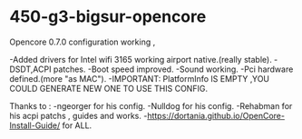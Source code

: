 # 450-g3-bigsur-opencore
Opencore 0.7.0 configuration working ,

-Added drivers for Intel wifi 3165 working airport native.(really stable).
-DSDT,ACPI patches.
-Boot speed improved.
-Sound working.
-Pci hardware defined.(more "as MAC").
-IMPORTANT: PlatformInfo IS EMPTY ,YOU COULD GENERATE NEW ONE TO USE THIS CONFIG.

Thanks to :
-ngeorger for his config.
-Nulldog for his config.
-Rehabman for his acpi patchs , guides and works.
-https://dortania.github.io/OpenCore-Install-Guide/ for ALL.
